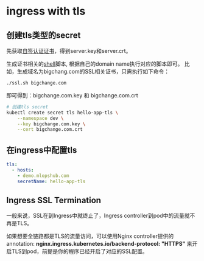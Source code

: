 # ingress with tls

## 创建tls类型的secret

先获取[自签认证证书](https://devopscube.com/create-self-signed-certificates-openssl/)，得到server.key和server.crt。

生成证书相关的[shell](/TLS/ssl.sh)脚本, 根据自己的domain name执行对应的脚本即可。
比如，生成域名为bigchang.com的SSL相关证书，只需执行如下命令：

```bash
./ssl.sh bigchange.com
```
即可得到：bigchange.com.key 和 bigchange.com.crt

```bash
# 创建tls secret
kubectl create secret tls hello-app-tls \
    --namespace dev \
    --key bigchange.com.key \
    --cert bigchange.com.crt
```

## 在ingress中配置tls

```yaml
tls:
  - hosts:
    - demo.mlopshub.com
    secretName: hello-app-tls
```

## Ingress SSL Termination
一般来说，SSL在到Ingress中就终止了，Ingress controller到pod中的流量就不再是TLS。

如果想要全链路都是TLS的流量访问，可以使用Nginx controller提供的annotation: **nginx.ingress.kubernetes.io/backend-protocol: "HTTPS"** 来开启TLS到pod，前提是你的程序已经开启了对应的SSL配置。
    